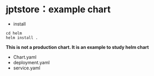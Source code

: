 # jptstore：example chart

* install

```
cd helm
helm install .

```

**This is not a production chart. It is an example to study helm chart**

* Chart.yaml
* deployment.yaml
* service.yaml
